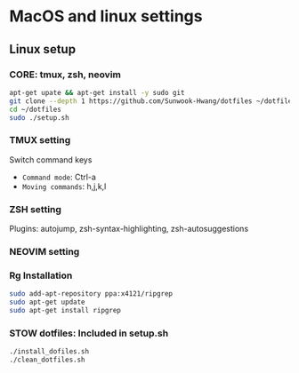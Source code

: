 # MacOS and linux settings

## Linux setup
### CORE: tmux, zsh, neovim

```sh
apt-get upate && apt-get install -y sudo git
git clone --depth 1 https://github.com/Sunwook-Hwang/dotfiles ~/dotfiles
cd ~/dotfiles
sudo ./setup.sh
```

### TMUX setting

Switch command keys
- `Command mode`: Ctrl-a
- `Moving commands`: h,j,k,l

### ZSH setting

Plugins: autojump, zsh-syntax-highlighting, zsh-autosuggestions

### NEOVIM setting

### Rg Installation
```sh
sudo add-apt-repository ppa:x4121/ripgrep
sudo apt-get update
sudo apt-get install ripgrep
```

### STOW dotfiles: Included in setup.sh
```sh
./install_dofiles.sh
./clean_dotfiles.sh
```
